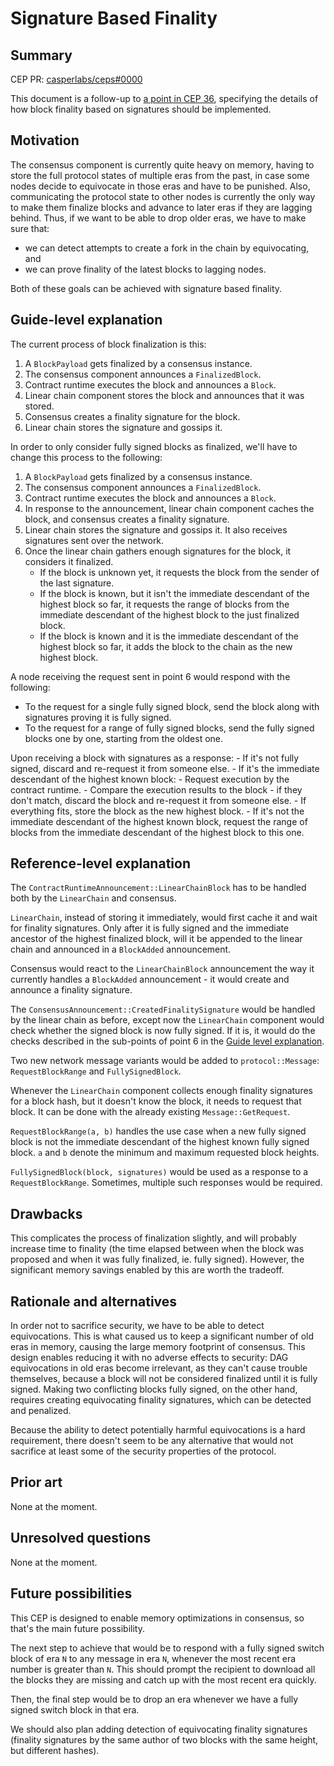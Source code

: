 # Signature Based Finality

## Summary

[summary]: #summary

CEP PR: [casperlabs/ceps#0000](https://github.com/casperlabs/ceps/pull/0000)

This document is a follow-up to [a point in CEP 36](https://github.com/casper-network/ceps/blob/master/text/0036-consensus-memory-usage.md#finality-is-determined-by-finality-signatures-only), specifying the details of how block finality based on signatures should be implemented.

## Motivation

[motivation]: #motivation

The consensus component is currently quite heavy on memory, having to store the full protocol states of multiple eras from the past, in case some nodes decide to equivocate in those eras and have to be punished. Also, communicating the protocol state to other nodes is currently the only way to make them finalize blocks and advance to later eras if they are lagging behind. Thus, if we want to be able to drop older eras, we have to make sure that:

- we can detect attempts to create a fork in the chain by equivocating, and
- we can prove finality of the latest blocks to lagging nodes.

Both of these goals can be achieved with signature based finality.

## Guide-level explanation

[guide-level-explanation]: #guide-level-explanation

The current process of block finalization is this:

1. A `BlockPayload` gets finalized by a consensus instance.
2. The consensus component announces a `FinalizedBlock`.
3. Contract runtime executes the block and announces a `Block`.
4. Linear chain component stores the block and announces that it was stored.
5. Consensus creates a finality signature for the block.
6. Linear chain stores the signature and gossips it.

In order to only consider fully signed blocks as finalized, we'll have to change this process to the following:

1. A `BlockPayload` gets finalized by a consensus instance.
2. The consensus component announces a `FinalizedBlock`.
3. Contract runtime executes the block and announces a `Block`.
4. In response to the announcement, linear chain component caches the block, and consensus creates a finality signature.
5. Linear chain stores the signature and gossips it. It also receives signatures sent over the network.
6. Once the linear chain gathers enough signatures for the block, it considers it finalized.
    - If the block is unknown yet, it requests the block from the sender of the last signature.
    - If the block is known, but it isn't the immediate descendant of the highest block so far, it requests the range of blocks from the immediate descendant of the highest block to the just finalized block.
    - If the block is known and it is the immediate descendant of the highest block so far, it adds the block to the chain as the new highest block.

A node receiving the request sent in point 6 would respond with the following:
- To the request for a single fully signed block, send the block along with signatures proving it is fully signed.
- To the request for a range of fully signed blocks, send the fully signed blocks one by one, starting from the oldest one.

Upon receiving a block with signatures as a response:
    - If it's not fully signed, discard and re-request it from someone else.
    - If it's the immediate descendant of the highest known block:
        - Request execution by the contract runtime.
        - Compare the execution results to the block - if they don't match, discard the block and re-request it from someone else.
        - If everything fits, store the block as the new highest block.
    - If it's not the immediate descendant of the highest known block, request the range of blocks from the immediate descendant of the highest block to this one.

## Reference-level explanation

[reference-level-explanation]: #reference-level-explanation

The `ContractRuntimeAnnouncement::LinearChainBlock` has to be handled both by the `LinearChain` and consensus.

`LinearChain`, instead of storing it immediately, would first cache it and wait for finality signatures. Only after it is fully signed and the immediate ancestor of the highest finalized block, will it be appended to the linear chain and announced in a `BlockAdded` announcement.

Consensus would react to the `LinearChainBlock` announcement the way it currently handles a `BlockAdded` announcement - it would create and announce a finality signature.

The `ConsensusAnnouncement::CreatedFinalitySignature` would be handled by the linear chain as before, except now the `LinearChain` component would check whether the signed block is now fully signed. If it is, it would do the checks described in the sub-points of point 6 in the [Guide level explanation](#guide-level-explanation).

Two new network message variants would be added to `protocol::Message`: `RequestBlockRange` and `FullySignedBlock`.

Whenever the `LinearChain` component collects enough finality signatures for a block hash, but it doesn't know the block, it needs to request that block. It can be done with the already existing `Message::GetRequest`.

`RequestBlockRange(a, b)` handles the use case when a new fully signed block is not the immediate descendant of the highest known fully signed block. `a` and `b` denote the minimum and maximum requested block heights.

`FullySignedBlock(block, signatures)` would be used as a response to a `RequestBlockRange`. Sometimes, multiple such responses would be required.

## Drawbacks

[drawbacks]: #drawbacks

This complicates the process of finalization slightly, and will probably increase time to finality (the time elapsed between when the block was proposed and when it was fully finalized, ie. fully signed). However, the significant memory savings enabled by this are worth the tradeoff.

## Rationale and alternatives

[rationale-and-alternatives]: #rationale-and-alternatives

In order not to sacrifice security, we have to be able to detect equivocations. This is what caused us to keep a significant number of old eras in memory, causing the large memory footprint of consensus. This design enables reducing it with no adverse effects to security: DAG equivocations in old eras become irrelevant, as they can't cause trouble themselves, because a block will not be considered finalized until it is fully signed. Making two conflicting blocks fully signed, on the other hand, requires creating equivocating finality signatures, which can be detected and penalized.

Because the ability to detect potentially harmful equivocations is a hard requirement, there doesn't seem to be any alternative that would not sacrifice at least some of the security properties of the protocol.

## Prior art

[prior-art]: #prior-art

None at the moment.

## Unresolved questions

[unresolved-questions]: #unresolved-questions

None at the moment.

## Future possibilities

[future-possibilities]: #future-possibilities

This CEP is designed to enable memory optimizations in consensus, so that's the main future possibility.

The next step to achieve that would be to respond with a fully signed switch block of era `N` to any message in era `N`, whenever the most recent era number is greater than `N`. This should prompt the recipient to download all the blocks they are missing and catch up with the most recent era quickly.

Then, the final step would be to drop an era whenever we have a fully signed switch block in that era.

We should also plan adding detection of equivocating finality signatures (finality signatures by the same author of two blocks with the same height, but different hashes).
